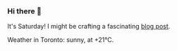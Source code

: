 ### Hi there :wave:

It's Saturday! I might be crafting a fascinating [blog post](https://www.benjaminwuethrich.dev).

Weather in Toronto: sunny, at +21°C.
